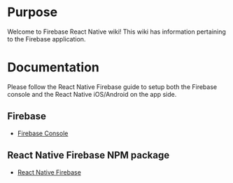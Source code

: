 # Purpose

Welcome to Firebase React Native wiki!  This wiki has information pertaining to the Firebase application.

# Documentation

Please follow the React Native Firebase guide to setup both the Firebase console and the React Native iOS/Android on the app side.

## Firebase

- [Firebase Console](https://console.firebase.google.com/)

## React Native Firebase NPM package

- [React Native Firebase](https://rnfirebase.io/)
